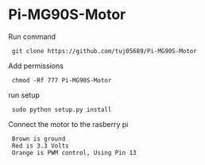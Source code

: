 # Pi-MG90S-Motor

Run command 
```
 git clone https://github.com/tuj05689/Pi-MG90S-Motor
```
Add permissions
```
 chmod -Rf 777 Pi-MG90S-Motor
```
run setup
```
 sudo python setup.py install
```
Connect the motor to the rasberry pi
```
 Brown is ground
 Red is 3.3 Volts
 Orange is PWM control, Using Pin 13
```
